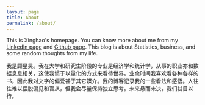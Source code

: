 ```yaml
---
layout: page
title: About
permalink: /about/
---
```


This is Xinghao's homepage. You can know more about me from my [LinkedIn page](https://www.linkedin.com/in/xinghaogu/) and [Github page](https://github.com/crazywooooorm). This blog is about Statistics, business, and some random thoughts from my life.  

我是顾星昊。我在大学和研究生阶段的专业是经济学和统计学，从事的职业亦和数据息息相关，这使我惯于以量化的方式来看待世界。业余时间我喜欢看各种各样的书，因此我对文字的偏爱甚于其它媒介。我的博客记录我的一些看法和感悟。人往往难以摆脱偏见和盲从，但我会尽量保持独立思考。未来悬而未决，我们拭目以待。

